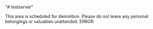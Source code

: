 "# testserver" 

This area is scheduled for demolition. Please do not leave any personal belongings or valuables unattended.
ERROR
